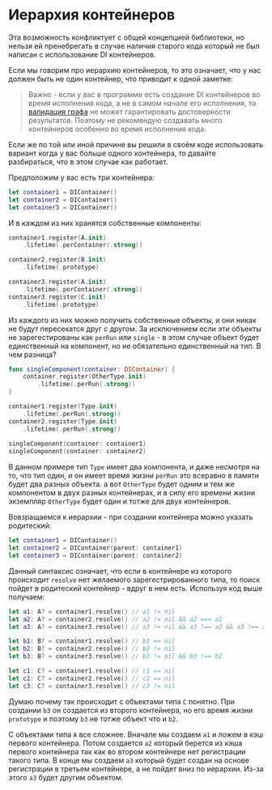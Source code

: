 # Иерархия контейнеров
Эта возможность конфликтует с общей концепцией библиотеки, но нельзя ей пренебрегать в случае наличия старого кода который не был написан с использование DI контейнеров.

Если мы говорим про иерархию контейнеров, то это означает, что у нас должен быть не один контейнер, что приводит к одной заметке:
> Важно - если у вас в программе есть создание DI контейнеров во время исполнения кода, а не в самом начале его исполнения, то [валидация графа](graph_validation.md) не может гарантировать достоверности результатов. Поэтому не рекомендую создавать много контейнеров особенно во время исполнения кода.

Если же по той или иной причине вы решили в своём коде использовать вариант когда у вас больше одного контейнера, то давайте разбираться, что в этом случае как работает.

Предположим у вас есть три контейнера:
```Swift
let container1 = DIContainer()
let container2 = DIContainer()
let container3 = DIContainer()
```
И в каждом из них хранятся собственные компоненты:
```Swift
container1.register(A.init)
    .lifetime(.perContainer(.strong))

container2.register(B.init)
    .lifetime(.prototype)

container3.register(A.init)
    .lifetime(.perContainer(.strong))
container3.register(C.init)
    .lifetime(.prototype)
```
Из каждого из них можно получить собственные объекты, и они никак не будут пересекатся друг с другом. За исключением если эти объекты не зарегестированы как `perRun` или `single` - в этом случае объект будет единственный на компонент, но не обязательно единственный на тип. В чем разница?
```Swift
func singleComponent(container: DIContainer) {
    container.register(OtherType.init)
        .lifetime(.perRun(.strong))
}

container1.register(Type.init)
    .lifetime(.perRun(.strong))
container2.register(Type.init)
    .lifetime(.perRun(.strong))
    
singleComponent(container: container1)
singleComponent(container: container2)
```
В данном примере тип `Type` имеет два компонента, и даже несмотря на то, что тип один, и он имеет время жизни `perRun` это всеравно в памяти будет два разных объекта. а вот `OtherType` будет одним и тем же компонентом в двух разных контейнерах, и в силу его времени жизни экземпляр `OtherType` будет один и тотже для двух контейнеров.

Вовзращаемся к иерархии - при создании контейнера можно указать родитеский:
```Swift
let container1 = DIContainer()
let container2 = DIContainer(parent: container1)
let container3 = DIContainer(parent: container2)
```
Данный синтаксис означает, что если в контейнере из которого происходит `resolve` нет желаемого зарегестрированного типа, то поиск пойдет в родитеский контейнер - вдруг в нем есть. Используя код выше получаем:
```Swift
let a1: A? = container1.resolve() // a1 != nil
let a2: A? = container2.resolve() // a2 != nil && a2 === a1
let a3: A? = container3.resolve() // a3 != nil && a3 !== a2 && a3 !== a1

let b1: B? = container1.resolve() // b1 == nil
let b2: B? = container2.resolve() // b2 != nil
let b3: B? = container3.resolve() // b3 != nil && b3 !== b2

let c1: C? = container1.resolve() // c1 == nil
let c2: C? = container2.resolve() // c2 == nil
let c3: C? = container3.resolve() // c3 != nil
```
Думаю почему так происходит с объектами типа `C` понятно. При создании `b3` он создается из второго контейнера, но его время жизни `prototype` и поэтому `b3` не тотже объект что и `b2`.

С объектами типа `A` все сложнее. Вначале мы создаем `a1` и ложем в кэш первого контейнера. Потом создается `a2` который берется из кэша первого контейнера так как во втором контейнере нет регистрации такого типа. В конце мы создаем `a3` который будет создан на основе регистрации в третьем контейнере, а не пойдет вниз по иерархии. Из-за этого `a3` будет другим объектом.
